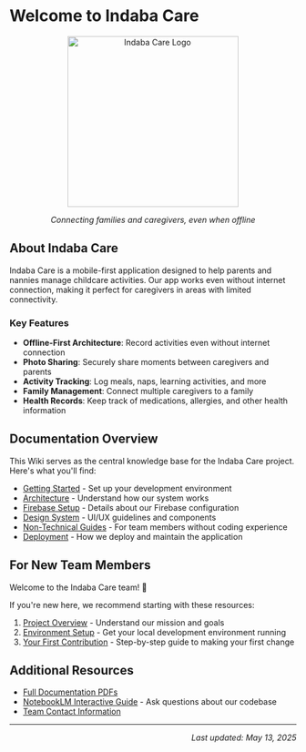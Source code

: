 # Welcome to Indaba Care

<div align="center">
  <img src="public/images/Indaba%20Care%20Logo.jpeg" alt="Indaba Care Logo" width="300"/>
  <p><em>Connecting families and caregivers, even when offline</em></p>
</div>

## About Indaba Care

Indaba Care is a mobile-first application designed to help parents and nannies manage childcare activities. Our app works even without internet connection, making it perfect for caregivers in areas with limited connectivity.

### Key Features

* **Offline-First Architecture**: Record activities even without internet connection
* **Photo Sharing**: Securely share moments between caregivers and parents
* **Activity Tracking**: Log meals, naps, learning activities, and more
* **Family Management**: Connect multiple caregivers to a family
* **Health Records**: Keep track of medications, allergies, and other health information

## Documentation Overview

This Wiki serves as the central knowledge base for the Indaba Care project. Here's what you'll find:

* [Getting Started](./Getting-Started) - Set up your development environment
* [Architecture](./Architecture) - Understand how our system works
* [Firebase Setup](./Firebase-Setup) - Details about our Firebase configuration
* [Design System](./Design-System) - UI/UX guidelines and components
* [Non-Technical Guides](./Non-Technical-Guides) - For team members without coding experience
* [Deployment](./Deployment) - How we deploy and maintain the application

## For New Team Members

Welcome to the Indaba Care team! 👋

If you're new here, we recommend starting with these resources:

1. [Project Overview](./Project-Overview) - Understand our mission and goals
2. [Environment Setup](./Environment-Setup) - Get your local development environment running
3. [Your First Contribution](./Your-First-Contribution) - Step-by-step guide to making your first change

## Additional Resources

* [Full Documentation PDFs](https://github.com/polarbaker/indaba-care/tree/main)
* [NotebookLM Interactive Guide](https://notebooklm.google.com/) - Ask questions about our codebase
* [Team Contact Information](./Team-Contacts)

---

<div align="right">
  <em>Last updated: May 13, 2025</em>
</div>
